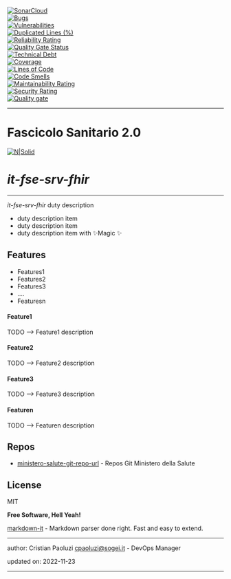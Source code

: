 [![SonarCloud](https://sonarcloud.io/images/project_badges/sonarcloud-black.svg)](https://sonarcloud.io/summary/new_code?id=it.finanze.sanita.fse2%3Asrv-fhir-ms)
<br/>
[![Bugs](https://sonarcloud.io/api/project_badges/measure?project=it.finanze.sanita.fse2%3Asrv-fhir-ms&metric=bugs)](https://sonarcloud.io/summary/new_code?id=it.finanze.sanita.fse2%3Asrv-fhir-ms)
<br/>
[![Vulnerabilities](https://sonarcloud.io/api/project_badges/measure?project=it.finanze.sanita.fse2%3Asrv-fhir-ms&metric=vulnerabilities)](https://sonarcloud.io/summary/new_code?id=it.finanze.sanita.fse2%3Asrv-fhir-ms)
<br/>
[![Duplicated Lines (%)](https://sonarcloud.io/api/project_badges/measure?project=it.finanze.sanita.fse2%3Asrv-fhir-ms&metric=duplicated_lines_density)](https://sonarcloud.io/summary/new_code?id=it.finanze.sanita.fse2%3Asrv-fhir-ms)
<br/>
[![Reliability Rating](https://sonarcloud.io/api/project_badges/measure?project=it.finanze.sanita.fse2%3Asrv-fhir-ms&metric=reliability_rating)](https://sonarcloud.io/summary/new_code?id=it.finanze.sanita.fse2%3Asrv-fhir-ms)
<br/>
[![Quality Gate Status](https://sonarcloud.io/api/project_badges/measure?project=it.finanze.sanita.fse2%3Asrv-fhir-ms&metric=alert_status)](https://sonarcloud.io/summary/new_code?id=it.finanze.sanita.fse2%3Asrv-fhir-ms)
<br/>
[![Technical Debt](https://sonarcloud.io/api/project_badges/measure?project=it.finanze.sanita.fse2%3Asrv-fhir-ms&metric=sqale_index)](https://sonarcloud.io/summary/new_code?id=it.finanze.sanita.fse2%3Asrv-fhir-ms)
<br/>
[![Coverage](https://sonarcloud.io/api/project_badges/measure?project=it.finanze.sanita.fse2%3Asrv-fhir-ms&metric=coverage)](https://sonarcloud.io/summary/new_code?id=it.finanze.sanita.fse2%3Asrv-fhir-ms)
<br/>
[![Lines of Code](https://sonarcloud.io/api/project_badges/measure?project=it.finanze.sanita.fse2%3Asrv-fhir-ms&metric=ncloc)](https://sonarcloud.io/summary/new_code?id=it.finanze.sanita.fse2%3Asrv-fhir-ms)
<br/>
[![Code Smells](https://sonarcloud.io/api/project_badges/measure?project=it.finanze.sanita.fse2%3Asrv-fhir-ms&metric=code_smells)](https://sonarcloud.io/summary/new_code?id=it.finanze.sanita.fse2%3Asrv-fhir-ms)
<br/>
[![Maintainability Rating](https://sonarcloud.io/api/project_badges/measure?project=it.finanze.sanita.fse2%3Asrv-fhir-ms&metric=sqale_rating)](https://sonarcloud.io/summary/new_code?id=it.finanze.sanita.fse2%3Asrv-fhir-ms)
<br/>
[![Security Rating](https://sonarcloud.io/api/project_badges/measure?project=it.finanze.sanita.fse2%3Asrv-fhir-ms&metric=security_rating)](https://sonarcloud.io/summary/new_code?id=it.finanze.sanita.fse2%3Asrv-fhir-ms)
<br/>
[![Quality gate](https://sonarcloud.io/api/project_badges/quality_gate?project=it.finanze.sanita.fse2%3Asrv-fhir-ms)](https://sonarcloud.io/summary/new_code?id=it.finanze.sanita.fse2%3Asrv-fhir-ms)
<br/>

---

# Fascicolo Sanitario 2.0
[![N|Solid](https://www.sogei.it/content/dam/sogei/loghi/Sogei_logo_304.svg)](https://www.sogei.it/it/sogei-homepage.html)

# _it-fse-srv-fhir_


---

_it-fse-srv-fhir_ duty description
- duty description item
- duty description item
- duty description item with ✨Magic ✨

## Features
- Features1
- Features2
- Features3
- ....
- Featuresn

#### Feature1
TODO --> Feature1 description

#### Feature2
TODO --> Feature2 description

#### Feature3
TODO --> Feature3 description

#### Featuren
TODO --> Featuren description

## Repos
- [ministero-salute-git-repo-url] - Repos Git Ministero della Salute

## License

MIT

**Free Software, Hell Yeah!**

[markdown-it] - Markdown parser done right. Fast and easy to extend.

[//]: # (These are reference links used in the body of this note and get stripped out when the markdown processor does its job. There is no need to format nicely because it shouldn't be seen. Thanks SO - http://stackoverflow.com/questions/4823468/store-comments-in-markdown-syntax)
[markdown-it]: <https://github.com/markdown-it/markdown-it>
[ministero-salute-git-repo-url]: <https://github.com/ministero-salute/it-fse-srv-fhir.git>
[Spring Boot]: <https://spring.io/projects/spring-boot>
[Maven]: <https://maven.apache.org/>

---
author: Cristian Paoluzi <cpaoluzi@sogei.it> - DevOps Manager

updated on: 2022-11-23

---